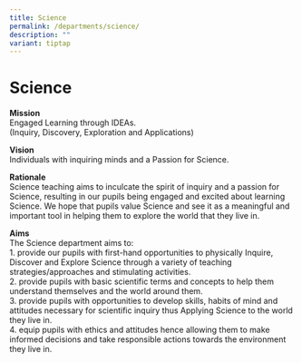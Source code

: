 ```yaml
---
title: Science
permalink: /departments/science/
description: ""
variant: tiptap
---
```

<h1><strong>Science</strong></h1>
<p><strong>Mission</strong> 
<br>Engaged Learning through IDEAs.
<br>(Inquiry, Discovery, Exploration and Applications)</p>
<p><strong>Vision</strong> 
<br>Individuals with inquiring minds and a Passion for Science.</p>
<p><strong>Rationale</strong> 
<br>Science teaching aims to inculcate the spirit of inquiry and a passion
for Science, resulting in our pupils being engaged and excited about learning
Science. We hope that pupils value Science and see it as a meaningful and
important tool in helping them to explore the world that they live in.</p>
<p><strong>Aims</strong> 
<br>The Science department aims to:
<br>1. provide our pupils with first-hand opportunities to physically Inquire,
Discover and Explore Science through a variety of teaching strategies/approaches
and stimulating activities.
<br>2. provide pupils with basic scientific terms and concepts to help them
understand themselves and the world around them.
<br>3. provide pupils with opportunities to develop skills, habits of mind
and attitudes necessary for scientific inquiry thus Applying Science to
the world they live in.
<br>4. equip pupils with ethics and attitudes hence allowing them to make
informed decisions and take responsible actions towards the environment
they live in.</p>